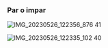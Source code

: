 ### Par o impar


![IMG_20230526_122356_876 41](https://github.com/maribel848/agamos-pizza/assets/132409580/46e05311-83e0-4d95-afb3-26603c489975)








![IMG_20230526_122335_102 40](https://github.com/maribel848/agamos-pizza/assets/132409580/e7de8e3c-e050-485a-8f0c-6e442901850e)
